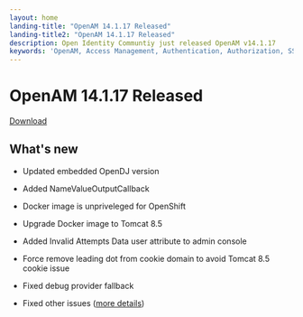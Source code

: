 ```yaml
---
layout: home
landing-title: "OpenAM 14.1.17 Released"
landing-title2: "OpenAM 14.1.17 Released"
description: Open Identity Communtiy just released OpenAM v14.1.17
keywords: 'OpenAM, Access Management, Authentication, Authorization, SSO, Single Sign On, Identity Provider, Open Identity Platform, Release, OAuth2, SAML, API Authentication, Docker, OpenShift'
---
```

# OpenAM 14.1.17 Released
[Download](https://github.com/OpenIdentityPlatform/OpenAM/releases/tag/14.1.17)
## What's new
* Updated embedded OpenDJ version
* Added NameValueOutputCallback
* Docker image is unpriveleged for OpenShift
* Upgrade Docker image to Tomcat 8.5
* Added Invalid Attempts Data user attribute to admin console
* Force remove leading dot from cookie domain to avoid Tomcat 8.5 cookie issue
* Fixed debug provider fallback

* Fixed other issues ([more details](https://github.com/OpenIdentityPlatform/OpenAM/compare/29b1c4246f7fccd6b98f92d56c31a8ef7b4e6a3a...13d6e0672d28aa33a986744d08e706a42a3068ee))
